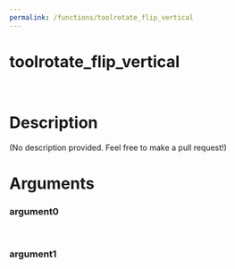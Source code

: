 ```yaml
---
permalink: /functions/toolrotate_flip_vertical
---
```

# toolrotate_flip_vertical  
&nbsp;  
# Description  
(No description provided. Feel free to make a pull request!) 
&nbsp;  
# Arguments
### argument0

&nbsp;    
### argument1

&nbsp;    


